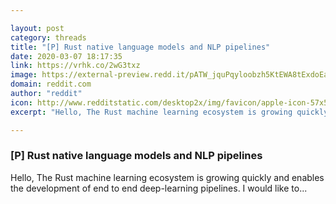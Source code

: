 ```yaml
---

layout: post
category: threads
title: "[P] Rust native language models and NLP pipelines"
date: 2020-03-07 18:17:35
link: https://vrhk.co/2wG3txz
image: https://external-preview.redd.it/pATW_jquPqyloobzh5KtEWA8tExdoEaMxBGdC29Bo7c.jpg?width=400&height=209.42408377&auto=webp&crop=400:209.42408377,smart&s=7307eb7e3f63d28757f751559b2a21367ba278ee
domain: reddit.com
author: "reddit"
icon: http://www.redditstatic.com/desktop2x/img/favicon/apple-icon-57x57.png
excerpt: "Hello, The Rust machine learning ecosystem is growing quickly and enables the development of end to end deep-learning pipelines. I would like to..."

---
```


### [P] Rust native language models and NLP pipelines

Hello, The Rust machine learning ecosystem is growing quickly and enables the development of end to end deep-learning pipelines. I would like to...